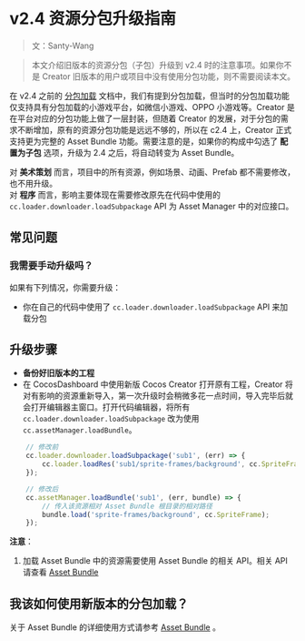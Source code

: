 # v2.4 资源分包升级指南

> 文：Santy-Wang

> 本文介绍旧版本的资源分包（子包）升级到 v2.4 时的注意事项。如果你不是 Creator 旧版本的用户或项目中没有使用分包功能，则不需要阅读本文。

在 v2.4 之前的 [分包加载](../../../../2.3/manual/zh/scripting/subpackage.html) 文档中，我们有提到分包加载，但当时的分包加载功能仅支持具有分包加载的小游戏平台，如微信小游戏、OPPO 小游戏等。Creator 是在平台对应的分包功能上做了一层封装，但随着 Creator 的发展，对于分包的需求不断增加，原有的资源分包功能是远远不够的，所以在 c2.4 上，Creator 正式支持更为完整的 Asset Bundle 功能。需要注意的是，如果你的构成中勾选了 **配置为子包** 选项，升级为 2.4 之后，将自动转变为 Asset Bundle。

对 **美术策划** 而言，项目中的所有资源，例如场景、动画、Prefab 都不需要修改，也不用升级。<br>
对 **程序** 而言，影响主要体现在需要修改原先在代码中使用的 `cc.loader.downloader.loadSubpackage` API 为 Asset Manager 中的对应接口。

## 常见问题

### 我需要手动升级吗？

如果有下列情况，你需要升级：
 - 你在自己的代码中使用了 `cc.loader.downloader.loadSubpackage` API 来加载分包

## 升级步骤

- **备份好旧版本的工程**
- 在 CocosDashboard 中使用新版 Cocos Creator 打开原有工程，Creator 将对有影响的资源重新导入，第一次升级时会稍微多花一点时间，导入完毕后就会打开编辑器主窗口。打开代码编辑器，将所有 `cc.loader.downloader.loadSubpackage` 改为使用 `cc.assetManager.loadBundle`。

```js
    // 修改前
    cc.loader.downloader.loadSubpackage('sub1', (err) => {
        cc.loader.loadRes('sub1/sprite-frames/background', cc.SpriteFrame);
    });

    // 修改后
    cc.assetManager.loadBundle('sub1', (err, bundle) => {
        // 传入该资源相对 Asset Bundle 根目录的相对路径
        bundle.load('sprite-frames/background', cc.SpriteFrame);
    });
```

**注意**：
1. 加载 Asset Bundle 中的资源需要使用 Asset Bundle 的相关 API。相关 API 请查看 [Asset Bundle](../../../api/en/classes/Bundle.html)

## 我该如何使用新版本的分包加载？

关于 Asset Bundle 的详细使用方式请参考 [Asset Bundle](../scripting/asset-bundle.md) 。


